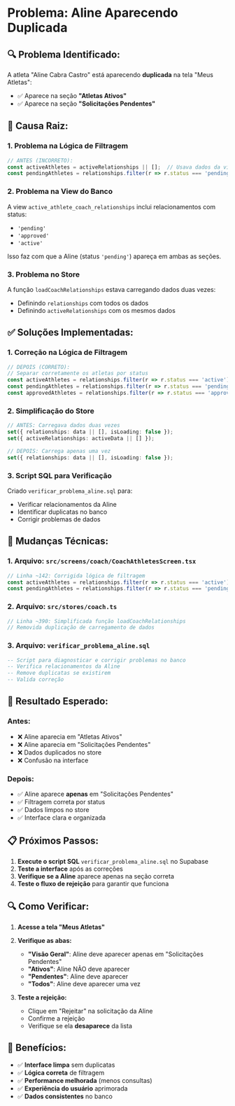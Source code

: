 # Problema: Aline Aparecendo Duplicada

## 🔍 **Problema Identificado:**

A atleta "Aline Cabra Castro" está aparecendo **duplicada** na tela "Meus Atletas":
- ✅ Aparece na seção **"Atletas Ativos"**
- ✅ Aparece na seção **"Solicitações Pendentes"**

## 🎯 **Causa Raiz:**

### 1. **Problema na Lógica de Filtragem**
```typescript
// ANTES (INCORRETO):
const activeAthletes = activeRelationships || [];  // Usava dados da view
const pendingAthletes = relationships.filter(r => r.status === 'pending'); // Filtrava da mesma lista
```

### 2. **Problema na View do Banco**
A view `active_athlete_coach_relationships` inclui relacionamentos com status:
- `'pending'`
- `'approved'` 
- `'active'`

Isso faz com que a Aline (status `'pending'`) apareça em ambas as seções.

### 3. **Problema no Store**
A função `loadCoachRelationships` estava carregando dados duas vezes:
- Definindo `relationships` com todos os dados
- Definindo `activeRelationships` com os mesmos dados

## ✅ **Soluções Implementadas:**

### 1. **Correção na Lógica de Filtragem**
```typescript
// DEPOIS (CORRETO):
// Separar corretamente os atletas por status
const activeAthletes = relationships.filter(r => r.status === 'active') || [];
const pendingAthletes = relationships.filter(r => r.status === 'pending') || [];
const approvedAthletes = relationships.filter(r => r.status === 'approved') || [];
```

### 2. **Simplificação do Store**
```typescript
// ANTES: Carregava dados duas vezes
set({ relationships: data || [], isLoading: false });
set({ activeRelationships: activeData || [] });

// DEPOIS: Carrega apenas uma vez
set({ relationships: data || [], isLoading: false });
```

### 3. **Script SQL para Verificação**
Criado `verificar_problema_aline.sql` para:
- Verificar relacionamentos da Aline
- Identificar duplicatas no banco
- Corrigir problemas de dados

## 🔧 **Mudanças Técnicas:**

### 1. **Arquivo: `src/screens/coach/CoachAthletesScreen.tsx`**
```typescript
// Linha ~142: Corrigida lógica de filtragem
const activeAthletes = relationships.filter(r => r.status === 'active') || [];
const pendingAthletes = relationships.filter(r => r.status === 'pending') || [];
```

### 2. **Arquivo: `src/stores/coach.ts`**
```typescript
// Linha ~390: Simplificada função loadCoachRelationships
// Removida duplicação de carregamento de dados
```

### 3. **Arquivo: `verificar_problema_aline.sql`**
```sql
-- Script para diagnosticar e corrigir problemas no banco
-- Verifica relacionamentos da Aline
-- Remove duplicatas se existirem
-- Valida correção
```

## 🎯 **Resultado Esperado:**

### **Antes:**
- ❌ Aline aparecia em "Atletas Ativos"
- ❌ Aline aparecia em "Solicitações Pendentes"
- ❌ Dados duplicados no store
- ❌ Confusão na interface

### **Depois:**
- ✅ Aline aparece **apenas** em "Solicitações Pendentes"
- ✅ Filtragem correta por status
- ✅ Dados limpos no store
- ✅ Interface clara e organizada

## 📋 **Próximos Passos:**

1. **Execute o script SQL** `verificar_problema_aline.sql` no Supabase
2. **Teste a interface** após as correções
3. **Verifique se a Aline** aparece apenas na seção correta
4. **Teste o fluxo de rejeição** para garantir que funciona

## 🔍 **Como Verificar:**

1. **Acesse a tela "Meus Atletas"**
2. **Verifique as abas:**
   - **"Visão Geral"**: Aline deve aparecer apenas em "Solicitações Pendentes"
   - **"Ativos"**: Aline NÃO deve aparecer
   - **"Pendentes"**: Aline deve aparecer
   - **"Todos"**: Aline deve aparecer uma vez

3. **Teste a rejeição:**
   - Clique em "Rejeitar" na solicitação da Aline
   - Confirme a rejeição
   - Verifique se ela **desaparece** da lista

## 🚀 **Benefícios:**

- ✅ **Interface limpa** sem duplicatas
- ✅ **Lógica correta** de filtragem
- ✅ **Performance melhorada** (menos consultas)
- ✅ **Experiência do usuário** aprimorada
- ✅ **Dados consistentes** no banco 